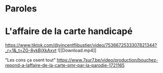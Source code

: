 # Paroles


# L'affaire de la carte handicapé

https://www.tiktok.com/@vincentflibustier/video/7536672533307821344?_r=1&_t=ZG-8ykBjXkAxvt
![[Download.mp4]]

"Les cons ça osent tout"
https://www.7sur7.be/video/production/bouchez-repond-a-laffaire-de-la-carte-pmr-par-la-parodie-1721165